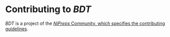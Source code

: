 # Contributing to *BDT*

*BDT* is a project of the
[*NiPreps* Community, which specifies the contributing guidelines](https://www.nipreps.org/community/CONTRIBUTING/).
